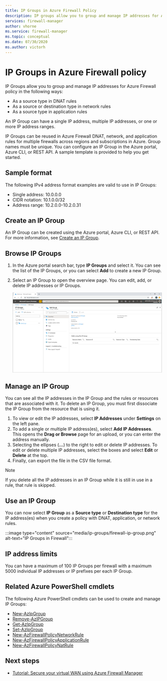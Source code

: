 ```yaml
---
title: IP Groups in Azure Firewall Policy
description: IP groups allow you to group and manage IP addresses for Azure Firewall policy rules.
services: firewall-manager
author: vhorne
ms.service: firewall-manager
ms.topic: conceptual
ms.date: 07/30/2020
ms.author: victorh
---
```


# IP Groups in Azure Firewall policy

IP Groups allow you to group and manage IP addresses for Azure Firewall policy in the following ways:

- As a source type in DNAT rules
- As a source or destination type in network rules
- As a source type in application rules


An IP Group can have a single IP address, multiple IP addresses, or one or more IP address ranges.

IP Groups can be reused in Azure Firewall DNAT, network, and application rules for multiple firewalls across regions and subscriptions in Azure. Group names must be unique. You can configure an IP Group in the Azure portal, Azure CLI, or REST API. A sample template is provided to help you get started.

## Sample format

The following IPv4 address format examples are valid to use in IP Groups:

- Single address: 10.0.0.0
- CIDR notation: 10.1.0.0/32
- Address range: 10.2.0.0-10.2.0.31

## Create an IP Group

An IP Group can be created using the Azure portal, Azure CLI, or REST API. For more information, see [Create an IP Group](../firewall/create-ip-group.md).

## Browse IP Groups
1. In the Azure portal search bar, type **IP Groups** and select it. You can see the list of the IP Groups, or you can select **Add** to create a new IP Group.
2. Select an IP Group to open the overview page. You can edit, add, or delete IP addresses or IP Groups.

   ![IP Groups overview](media/ip-groups/overview.png)

## Manage an IP Group

You can see all the IP addresses in the IP Group and the rules or resources that are associated with it. To delete an IP Group, you must first dissociate the IP Group from the resource that is using it.

1. To view or edit the IP addresses, select **IP Addresses** under **Settings** on the left pane.
2. To add a single or multiple IP address(es), select **Add IP Addresses**. This opens the **Drag or Browse** page for an upload, or you can enter the address manually.
3.    Selecting the ellipses (**…**) to the right to edit or delete IP addresses. To edit or delete multiple IP addresses, select the boxes and select **Edit** or **Delete** at the top.
4. Finally, can export the file in the CSV file format.

> [!NOTE]
> If you delete all the IP addresses in an IP Group while it is still in use in a rule, that rule is skipped.


## Use an IP Group

You can now select **IP Group** as a **Source type** or **Destination type** for the IP address(es) when you create a policy with DNAT, application, or network rules.

:::image type="content" source="media/ip-groups/firewall-ip-group.png" alt-text="IP Groups in Firewall":::

## IP address limits

You can have a maximum of 100 IP Groups per firewall with a maximum 5000 individual IP addresses or IP prefixes per each IP Group.

## Related Azure PowerShell cmdlets

The following Azure PowerShell cmdlets can be used to create and manage IP Groups:

- [New-AzIpGroup](https://docs.microsoft.com/powershell/module/az.network/new-azipgroup?view=azps-3.4.0)
- [Remove-AzIPGroup](https://docs.microsoft.com/powershell/module/az.network/remove-azipgroup?view=azps-3.4.0)
- [Get-AzIpGroup](https://docs.microsoft.com/powershell/module/az.network/get-azipgroup?view=azps-3.4.0)
- [Set-AzIpGroup](https://docs.microsoft.com/powershell/module/az.network/set-azipgroup?view=azps-3.4.0)
- [New-AzFirewallPolicyNetworkRule](https://docs.microsoft.com/powershell/module/az.network/new-azfirewallpolicynetworkrule?view=azps-3.4.0)
- [New-AzFirewallPolicyApplicationRule](https://docs.microsoft.com/powershell/module/az.network/new-azfirewallpolicyapplicationrule?view=azps-3.4.0)
- [New-AzFirewallPolicyNatRule](https://docs.microsoft.com/powershell/module/az.network/new-azfirewallpolicynatrule?view=azps-3.4.0)

## Next steps

- [Tutorial: Secure your virtual WAN using Azure Firewall Manager](secure-cloud-network.md)